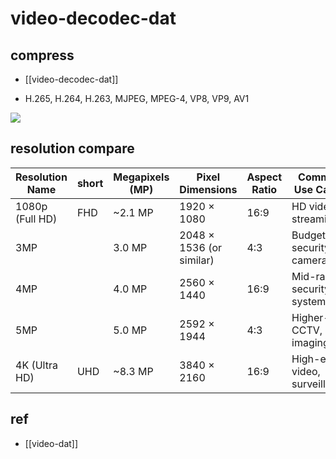 
# video-decodec-dat

## compress 

- [[video-decodec-dat]]

- H.265, H.264, H.263, MJPEG, MPEG-4, VP8, VP9, AV1

![](2025-04-11-14-18-19.png)


## resolution compare 

| Resolution Name | short | Megapixels (MP) | Pixel Dimensions         | Aspect Ratio | Common Use Cases             |
| --------------- | ----- | --------------- | ------------------------ | ------------ | ---------------------------- |
| 1080p (Full HD) | FHD   | ~2.1 MP         | 1920 × 1080              | 16:9         | HD video, streaming          |
| 3MP             |       | 3.0 MP          | 2048 × 1536 (or similar) | 4:3          | Budget security cameras      |
| 4MP             |       | 4.0 MP          | 2560 × 1440              | 16:9         | Mid-range security systems   |
| 5MP             |       | 5.0 MP          | 2592 × 1944              | 4:3          | Higher-res CCTV, imaging     |
| 4K (Ultra HD)   | UHD   | ~8.3 MP         | 3840 × 2160              | 16:9         | High-end video, surveillance |

## ref 

- [[video-dat]]